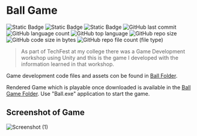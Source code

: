 # Ball Game

![Static Badge](https://img.shields.io/badge/OS-Windows-orange)
![Static Badge](https://img.shields.io/badge/Tool-Unity-navy)
![Static Badge](https://img.shields.io/badge/language-Arduino_Code_--_C_C++-crimson)
![GitHub last commit](https://img.shields.io/github/last-commit/fayizferosh/ball-game)
![GitHub language count](https://img.shields.io/github/languages/count/fayizferosh/ball-game)
![GitHub top language](https://img.shields.io/github/languages/top/fayizferosh/ball-game)
![GitHub repo size](https://img.shields.io/github/repo-size/fayizferosh/ball-game)
![GitHub code size in bytes](https://img.shields.io/github/languages/code-size/fayizferosh/ball-game)
![GitHub repo file count (file type)](https://img.shields.io/github/directory-file-count/fayizferosh/ball-game)

> As part of TechFest at my college there was a Game Development workshop using Unity and this is the game I developed with the information learned in that workshop.

Game development code files and assets con be found in [Ball Folder](https://github.com/fayizferosh/ball-game/tree/main/Ball).

Rendered Game which is playable once downloaded is available in the [Ball Game Folder](<https://github.com/fayizferosh/ball-game/tree/main/Ball Game>). Use "Ball.exe" application to start the game.

## Screenshot of Game

![Screenshot (1)](https://github.com/fayizferosh/ball-game/assets/63997454/fbb0b7d8-6b99-488a-9cb4-7b8bef7351ef)
